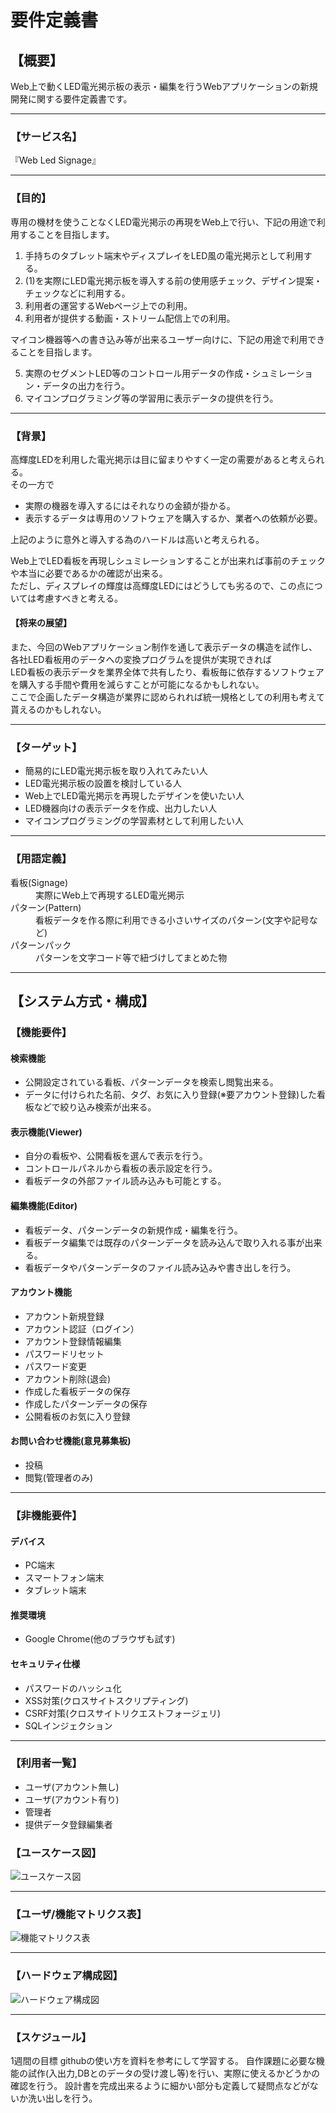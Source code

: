 ﻿# 要件定義書

## 【概要】
Web上で動くLED電光掲示板の表示・編集を行うWebアプリケーションの新規開発に関する要件定義書です。

---
### 【サービス名】
『Web Led Signage』

---
### 【目的】
専用の機材を使うことなくLED電光掲示の再現をWeb上で行い、下記の用途で利用することを目指します。

1. 手持ちのタブレット端末やディスプレイをLED風の電光掲示として利用する。
2. (1)を実際にLED電光掲示板を導入する前の使用感チェック、デザイン提案・チェックなどに利用する。
3. 利用者の運営するWebページ上での利用。
4. 利用者が提供する動画・ストリーム配信上での利用。

マイコン機器等への書き込み等が出来るユーザー向けに、下記の用途で利用できることを目指します。

5. 実際のセグメントLED等のコントロール用データの作成・シュミレーション・データの出力を行う。
6. マイコンプログラミング等の学習用に表示データの提供を行う。

---
### 【背景】
高輝度LEDを利用した電光掲示は目に留まりやすく一定の需要があると考えられる。  
その一方で
* 実際の機器を導入するにはそれなりの金額が掛かる。
* 表示するデータは専用のソフトウェアを購入するか、業者への依頼が必要。

上記のように意外と導入する為のハードルは高いと考えられる。

Web上でLED看板を再現しシュミレーションすることが出来れば事前のチェックや本当に必要であるかの確認が出来る。  
ただし、ディスプレイの輝度は高輝度LEDにはどうしても劣るので、この点については考慮すべきと考える。

#### 【将来の展望】
また、今回のWebアプリケーション制作を通して表示データの構造を試作し、各社LED看板用のデータへの変換プログラムを提供が実現できれば  
LED看板の表示データを業界全体で共有したり、看板毎に依存するソフトウェアを購入する手間や費用を減らすことが可能になるかもしれない。  
ここで企画したデータ構造が業界に認められれば統一規格としての利用も考えて貰えるのかもしれない。

---
### 【ターゲット】
* 簡易的にLED電光掲示板を取り入れてみたい人
* LED電光掲示板の設置を検討している人
* Web上でLED電光掲示を再現したデザインを使いたい人
* LED機器向けの表示データを作成、出力したい人
* マイコンプログラミングの学習素材として利用したい人

---
### 【用語定義】
<dl>
	<dt>看板(Signage)</dt>
	<dd>実際にWeb上で再現するLED電光掲示</dd>
	<dt>パターン(Pattern)</dt>
	<dd>看板データを作る際に利用できる小さいサイズのパターン(文字や記号など)</dd>
	<dt>パターンパック</dt>
	<dd>パターンを文字コード等で紐づけしてまとめた物</dd>
</dl>

---
## 【システム方式・構成】
### 【機能要件】
#### 検索機能
* 公開設定されている看板、パターンデータを検索し閲覧出来る。
* データに付けられた名前、タグ、お気に入り登録(※要アカウント登録)した看板などで絞り込み検索が出来る。

#### 表示機能(Viewer)
* 自分の看板や、公開看板を選んで表示を行う。  
* コントロールパネルから看板の表示設定を行う。  
* 看板データの外部ファイル読み込みも可能とする。

#### 編集機能(Editor)
* 看板データ、パターンデータの新規作成・編集を行う。  
* 看板データ編集では既存のパターンデータを読み込んで取り入れる事が出来る。  
* 看板データやパターンデータのファイル読み込みや書き出しを行う。

#### アカウント機能
* アカウント新規登録
* アカウント認証（ログイン）
* アカウント登録情報編集
* パスワードリセット
* パスワード変更
* アカウント削除(退会)
* 作成した看板データの保存
* 作成したパターンデータの保存
* 公開看板のお気に入り登録

#### お問い合わせ機能(意見募集板)
* 投稿
* 閲覧(管理者のみ)

---
### 【非機能要件】
#### デバイス
* PC端末
* スマートフォン端末
* タブレット端末

#### 推奨環境
* Google Chrome(他のブラウザも試す)

#### セキュリティ仕様
* パスワードのハッシュ化
* XSS対策(クロスサイトスクリプティング)
* CSRF対策(クロスサイトリクエストフォージェリ)
* SQLインジェクション

---
### 【利用者一覧】
* ユーザ(アカウント無し)
* ユーザ(アカウント有り)
* 管理者
* 提供データ登録編集者

### 【ユースケース図】
![ユースケース図](./ユースケース図.png)

---
### 【ユーザ/機能マトリクス表】
![機能マトリクス表](./機能マトリクス表.png)

---
### 【ハードウェア構成図】
![ハードウェア構成図](./ハードウェア構成.png)

---

### 【スケジュール】

1週間の目標
githubの使い方を資料を参考にして学習する。
自作課題に必要な機能の試作(入出力,DBとのデータの受け渡し等)を行い、実際に使えるかどうかの確認を行う。
設計書を完成出来るように細かい部分も定義して疑問点などがないか洗い出しを行う。